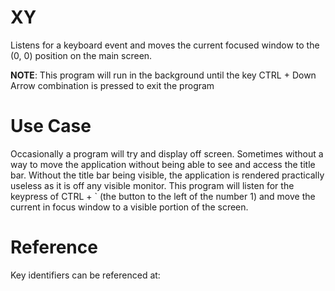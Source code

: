 # XY

Listens for a keyboard event and moves the current focused window to the (0, 0) position on the main screen.

__NOTE__: This program will run in the background until the key CTRL + Down Arrow combination is pressed to exit the program

# Use Case

Occasionally a program will try and display off screen. Sometimes without a way to move the application without being able to see and access the title bar. Without the title bar being visible, the application is rendered practically useless as it is off any visible monitor. This program will listen for the keypress of CTRL + \` (the button to the left of the number 1) and move the current in focus window to a visible portion of the screen.

# Reference

Key identifiers can be referenced at: 

